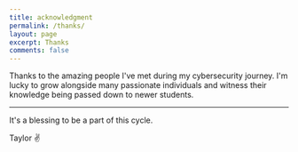 ```yaml
---
title: acknowledgment
permalink: /thanks/
layout: page
excerpt: Thanks
comments: false
---
```

Thanks to the amazing people I've met during my cybersecurity journey. I'm lucky to grow alongside many passionate individuals and witness their knowledge being passed down to newer students. 

<hr>

It's a blessing to be a part of this cycle.

Taylor ✌